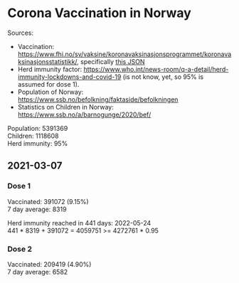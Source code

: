# Corona Vaccination in Norway

Sources:

- Vaccination: <https://www.fhi.no/sv/vaksine/koronavaksinasjonsprogrammet/koronavaksinasjonsstatistikk/>, specifically [this JSON](https://www.fhi.no/api/chartdata/api/99119)
- Herd immunity factor: <https://www.who.int/news-room/q-a-detail/herd-immunity-lockdowns-and-covid-19> (is not know, yet, so 95% is assumed for dose 1).
- Population of Norway: <https://www.ssb.no/befolkning/faktaside/befolkningen>
- Statistics on Children in Norway: https://www.ssb.no/a/barnogunge/2020/bef/



Population: 5391369  
Children: 1118608  
Herd immunity: 95%  

## 2021-03-07

### Dose 1

Vaccinated: 391072 (9.15%)  
7 day average: 8319

Herd immunity reached in 441 days: 2022-05-24  
441 * 8319 + 391072 = 4059751 >= 4272761 * 0.95

### Dose 2

Vaccinated: 209419 (4.90%)  
7 day average: 6582

